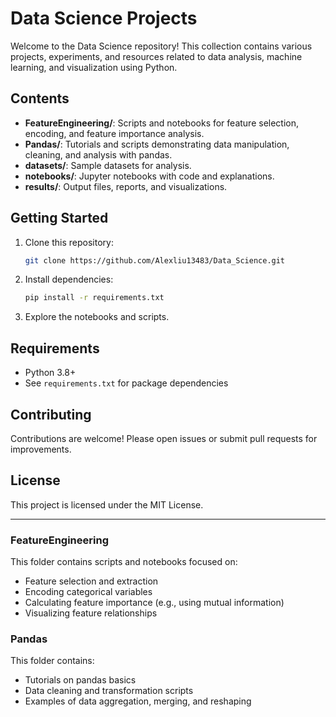 # Data Science Projects

Welcome to the Data Science repository! This collection contains various projects, experiments, and resources related to data analysis, machine learning, and visualization using Python.

## Contents

- **FeatureEngineering/**: Scripts and notebooks for feature selection, encoding, and feature importance analysis.
- **Pandas/**: Tutorials and scripts demonstrating data manipulation, cleaning, and analysis with pandas.
- **datasets/**: Sample datasets for analysis.
- **notebooks/**: Jupyter notebooks with code and explanations.
- **results/**: Output files, reports, and visualizations.

## Getting Started

1. Clone this repository:
    ```bash
    git clone https://github.com/Alexliu13483/Data_Science.git
    ```
2. Install dependencies:
    ```bash
    pip install -r requirements.txt
    ```
3. Explore the notebooks and scripts.

## Requirements

- Python 3.8+
- See `requirements.txt` for package dependencies

## Contributing

Contributions are welcome! Please open issues or submit pull requests for improvements.

## License

This project is licensed under the MIT License.

---

### FeatureEngineering

This folder contains scripts and notebooks focused on:
- Feature selection and extraction
- Encoding categorical variables
- Calculating feature importance (e.g., using mutual information)
- Visualizing feature relationships

### Pandas

This folder contains:
- Tutorials on pandas basics
- Data cleaning and transformation scripts
- Examples of data aggregation, merging, and reshaping

